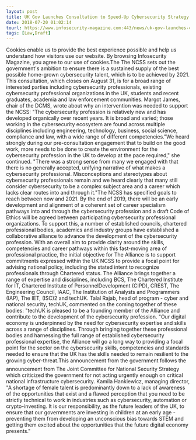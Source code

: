 ```yaml
---
layout: post
title: UK Gov Launches Consultation to Speed-Up Cybersecurity Strategy
date: 2018-07-20 01:02:14
tourl: https://www.infosecurity-magazine.com:443/news/uk-gov-launches-consultation-for/
tags: [Law,Draft]
---
```

Cookies enable us to provide the best experience possible and help us understand how visitors use our website. By browsing Infosecurity Magazine, you agree to our use of cookies.The The NCSS sets out the government's ambition to ensure there is a sustained supply of the best possible home-grown cybersecurity talent, which is to be achieved by 2021. This consultation, which closes on August 31, is for a broad range of interested parties including cybersecurity professionals, existing cybersecurity professional organizations in the UK, students and recent graduates, academia and law enforcement communities. Margot James, chair of the DCMS, wrote about why an intervention was needed to support the NCSS: "The cybersecurity profession is relatively new and has developed organically over recent years. It is broad and varied; those working in the cybersecurity ecosystem are found across multiple disciplines including engineering, technology, business, social science, compliance and law, with a wide range of different competencies."We heard strongly during our pre-consultation engagement that to build on the good work, more needs to be done to create the environment for the cybersecurity profession in the UK to develop at the pace required," she continued. "There was a strong sense from many we engaged with that there is no generally accepted, unifying narrative of what makes a cybersecurity professional. Misconceptions and stereotypes about cybersecurity professionals remain and we heard clearly that many still consider cybersecurity to be a complex subject area and a career which lacks clear routes into and through it."The NCSS has specified goals to reach between now and 2021. By the end of 2019, there will be an early development and alignment of a coherent set of career specialism pathways into and through the cybersecurity profession and a draft Code of Ethics will be agreed between participating cybersecurity professional organizations. To support this, a number of established councils, chartered professional bodies, academics and industry groups have established a collaborative alliance to advance the development of the cybersecurity profession. With an overall aim to provide clarity around the skills, competencies and career pathways within this fast-moving area of professional practice, the initial objective for The Alliance is to support commitments expressed within the UK NCSS to provide a focal point for advising national policy, including the stated intent to recognize professionals through Chartered status. The Alliance brings together a range of expertise and disciplines, including BCS, The Chartered Institute for IT, Chartered Institute of PersonnelDevelopment (CIPD), CREST, The Engineering Council, IAAC, The Institution of Analysts and Programmers (IAP), The IET, (ISC)2 and techUK. Talal Rajab, head of program - cyber and national security, techUK, commented on the coming together of these bodies: "techUK is pleased to be a founding member of the Alliance and contribute to the development of the cybersecurity profession. "Our digital economy is underpinned by the need for cybersecurity expertise and skills across a range of disciplines. Through bringing together these professional bodies and harnessing the full range of established cybersecurity professional expertise, the Alliance will go a long way to providing a focal point for the sector on the cybersecurity skills, competencies and standards needed to ensure that the UK has the skills needed to remain resilient to the growing cyber-threat.This announcement from the government follows the announcement from The Joint Committee for National Security Strategy which criticized the government for not acting urgently enough on critical national infrastructure cybersecurity. Kamila Hankiewicz, managing director, "A shortage of female talent is predominantly down to a lack of awareness of the opportunities that exist and a flawed perception that you need to be strictly technical to work in industries such as cybersecurity, automation or crypto-investing. It is our responsibility, as the future leaders of the UK, to ensure that our governments are investing in children at an early age - preventing them from developing an unconscious bias towards STEM and getting them excited about the opportunities that the future digital economy presents."